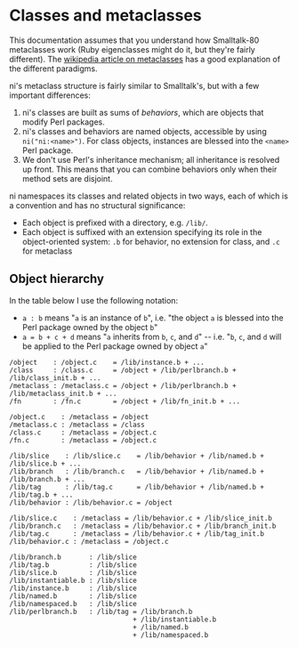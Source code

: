 # Classes and metaclasses
This documentation assumes that you understand how Smalltalk-80 metaclasses
work (Ruby eigenclasses might do it, but they're fairly different). The
[wikipedia article on metaclasses](https://en.wikipedia.org/wiki/Metaclass) has
a good explanation of the different paradigms.

ni's metaclass structure is fairly similar to Smalltalk's, but with a few
important differences:

1. ni's classes are built as sums of _behaviors_, which are objects that modify
   Perl packages.
2. ni's classes and behaviors are named objects, accessible by using
   `ni("ni:<name>")`. For class objects, instances are blessed into the
   `<name>` Perl package.
3. We don't use Perl's inheritance mechanism; all inheritance is resolved up
   front. This means that you can combine behaviors only when their method sets
   are disjoint.

ni namespaces its classes and related objects in two ways, each of which is a
convention and has no structural significance:

- Each object is prefixed with a directory, e.g. `/lib/`.
- Each object is suffixed with an extension specifying its role in the
  object-oriented system: `.b` for behavior, no extension for class, and `.c`
  for metaclass

## Object hierarchy
In the table below I use the following notation:

- `a : b` means "`a` is an instance of `b`", i.e. "the object `a` is blessed
  into the Perl package owned by the object `b`"
- `a = b + c + d` means "`a` inherits from `b`, `c`, and `d`" -- i.e. "`b`,
  `c`, and `d` will be applied to the Perl package owned by object `a`"

```
/object    : /object.c    = /lib/instance.b + ...
/class     : /class.c     = /object + /lib/perlbranch.b + /lib/class_init.b + ...
/metaclass : /metaclass.c = /object + /lib/perlbranch.b + /lib/metaclass_init.b + ...
/fn        : /fn.c        = /object + /lib/fn_init.b + ...

/object.c    : /metaclass = /object
/metaclass.c : /metaclass = /class
/class.c     : /metaclass = /object.c
/fn.c        : /metaclass = /object.c

/lib/slice    : /lib/slice.c    = /lib/behavior + /lib/named.b + /lib/slice.b + ...
/lib/branch   : /lib/branch.c   = /lib/behavior + /lib/named.b + /lib/branch.b + ...
/lib/tag      : /lib/tag.c      = /lib/behavior + /lib/named.b + /lib/tag.b + ...
/lib/behavior : /lib/behavior.c = /object

/lib/slice.c    : /metaclass = /lib/behavior.c + /lib/slice_init.b
/lib/branch.c   : /metaclass = /lib/behavior.c + /lib/branch_init.b
/lib/tag.c      : /metaclass = /lib/behavior.c + /lib/tag_init.b
/lib/behavior.c : /metaclass = /object.c

/lib/branch.b       : /lib/slice
/lib/tag.b          : /lib/slice
/lib/slice.b        : /lib/slice
/lib/instantiable.b : /lib/slice
/lib/instance.b     : /lib/slice
/lib/named.b        : /lib/slice
/lib/namespaced.b   : /lib/slice
/lib/perlbranch.b   : /lib/tag = /lib/branch.b
                               + /lib/instantiable.b
                               + /lib/named.b
                               + /lib/namespaced.b
```
